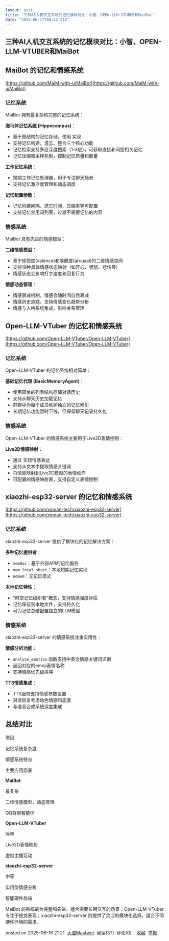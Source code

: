 ```yaml
---
layout: post
title: '三种AI人机交互系统的记忆模块对比：小智、OPEN-LLM-VTUBER和MaiBot'
date: "2025-06-17T00:42:21Z"
---
```

三种AI人机交互系统的记忆模块对比：小智、OPEN-LLM-VTUBER和MaiBot
-------------------------------------------

MaiBot 的记忆和情感系统
---------------

[https://github.com/MaiM-with-u/MaiBot](https://github.com/MaiM-with-u/MaiBot)

### 记忆系统

MaiBot 拥有最复杂和完整的记忆系统：

**海马体记忆系统 (Hippocampus)**：

*   基于图结构的记忆存储，使用 实现
*   支持记忆构建、遗忘、整合三个核心功能
*   记忆检索支持多层深度搜索（1-3层），可获取直接和间接相关记忆
*   记忆压缩和采样机制，控制记忆质量和数量

**工作记忆系统**：

*   短期工作记忆处理器，用于专注聊天场景
*   支持记忆激活度管理和动态调度

**记忆配置参数**：

*   记忆构建间隔、遗忘时间、压缩率等可配置
*   支持记忆禁用词列表，过滤不需要记忆的内容

### 情感系统

MaiBot 具有先进的情感模型：

**二维情感模型**：

*   基于愉悦度(valence)和唤醒度(arousal)的二维情感空间
*   支持19种具体情感状态映射（如开心、愤怒、悲伤等）
*   情感状态会影响打字速度和回复行为

**情感动态管理**：

*   情感衰减机制，情感会随时间自然衰减
*   情感历史追踪，支持情感变化趋势分析
*   情感与人格系统集成，影响关系管理

Open-LLM-VTuber 的记忆和情感系统
------------------------

[https://github.com/Open-LLM-VTuber/Open-LLM-VTuber](https://github.com/Open-LLM-VTuber/Open-LLM-VTuber)

### 记忆系统

Open-LLM-VTuber 的记忆系统相对简单：

**基础记忆代理 (BasicMemoryAgent)**：

*   使用简单的列表结构存储对话历史
*   支持从聊天历史加载记忆
*   群聊中为每个成员维护独立的记忆索引
*   长期记忆功能暂时下线，但保留聊天记录持久化

### 情感系统

Open-LLM-VTuber 的情感系统主要用于Live2D表情控制：

**Live2D情感映射**：

*   通过 实现情感表达
*   支持从文本中提取情感关键词
*   将情感映射到Live2D模型的表情动作
*   可配置的情感映射表，支持自定义表情控制

xiaozhi-esp32-server 的记忆和情感系统
-----------------------------

[https://github.com/xinnan-tech/xiaozhi-esp32-server](https://github.com/xinnan-tech/xiaozhi-esp32-server)

### 记忆系统

xiaozhi-esp32-server 提供了模块化的记忆解决方案：

**多种记忆提供者**：

*   `mem0ai`：基于外部API的记忆服务
*   `mem_local_short`：本地短期记忆实现
*   `nomem`：无记忆模式

**本地记忆特性**：

*   "时空记忆编织者"概念，支持情感强度评估
*   记忆保存到本地文件，支持持久化
*   可为记忆总结配置独立的LLM模型

### 情感系统

xiaozhi-esp32-server 的情感系统注重实用性：

**情感分析功能**：

*   `analyze_emotion` 函数支持中英文情感关键词识别
*   返回对应的emoji表情名称
*   支持情感优先级排序

**TTS情感集成**：

*   TTS服务支持情感参数设置
*   对话回复考虑角色情感和态度
*   与语音合成系统深度集成

总结对比
----

项目

记忆系统复杂度

情感系统特点

主要应用场景

**MaiBot**

最复杂

二维情感模型，动态管理

QQ群聊智能体

**Open-LLM-VTuber**

简单

Live2D表情映射

虚拟主播互动

**xiaozhi-esp32-server**

中等

实用型情感分析

智能硬件后端

MaiBot 的系统最为完整和先进，适合需要长期交互的场景；Open-LLM-VTuber 专注于视觉表现；xiaozhi-esp32-server 则提供了灵活的模块化选择，适合不同硬件环境的需求。

posted on 2025-06-16 21:21  [大湿Mastwet](https://www.cnblogs.com/bigtwetwet)  阅读(37)  评论(0)    [收藏](javascript:void\(0\))  [举报](javascript:void\(0\))